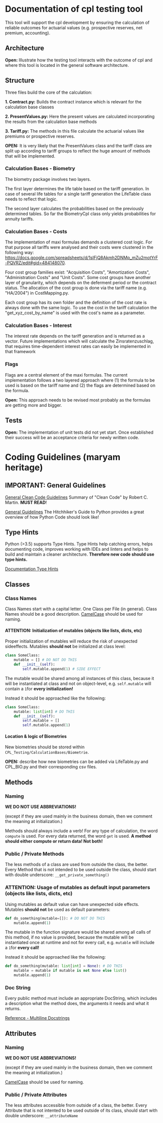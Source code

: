 # Documentation of cpl testing tool
This tool will support the cpl development by ensuring the calculation 
of reliable outcomes for actuarial values (e.g. prospective reserves, net premium, accounting).

## Architecture

__Open:__ Illustrate how the testing tool interacts with the outcome of cpl and where this tool is located in the 
general software architecture. 

## Structure

Three files build the core of the calculation:

__1. Contract.py:__ Builds the contract instance which is relevant for the calculation base classes 

__2. PresentValues.py:__ Here the present values are calculated incorporating the results from the 
calculation base methods

__3. Tariff.py:__ The methods in this file calculate the actuarial values like premiums or prospective reserves.

__OPEN:__ It is very likely that the PresentValues class and the tariff class are split up according to tariff groups
to reflect the huge amount of methods that will be implemented.

### Calculation Bases - Biometry

The biometry package involves two layers. 

The first layer determines the life table based on the tariff generation.
In case of several life tables for a single tariff generation the LifeTable class needs to reflect that logic.

The second layer calculates the probabilities based on the previously determined tables. 
So far the BiometryCpl class only yields probabilities for annuity tariffs.

### Calculation Bases - Costs

The implementation of maxi formulas demands a clustered cost logic. For that purpose all tariffs were analysed and their
costs were clustered in the following way: https://docs.google.com/spreadsheets/d/1sIFjQ8Akmh2DNMp_mZu2motYrF-PQVRZ/edit#gid=484148070.

Four cost group families exist: "Acquisition Costs", "Amortization Costs", "Administration Costs" and 
"Unit Costs". Some cost groups have another layer of granularity, which depends on the deferment period or the contract 
status. The allocation of the cost group is done via the tariff name (e.g. "HA/2004") in CostMapping.py.

Each cost group has its own folder and the definition of the cost rate is always done with the same logic.
To use the cost in the tariff calculation the "get_xyz_cost_by_name" is used with the cost's name as a parameter.

### Calculation Bases - Interest

The interest rate depends on the tariff generation and is returned as a vector. Future implementations which will 
calculate the Zinsratenzuschlag, that requires time-dependent interest rates can easily be implemented in that
framework

### Flags

Flags are a central element of the maxi formulas. The current implementation follows a two layered approach where (1) 
the formula to be used is based on the tariff name and (2) the flags are determined based on the formula. 

__Open:__ This approach needs to be revised most probably as the formulas are getting more and bigger. 

## Tests

__Open:__
The implementation of unit tests did not yet start. Once established their success will be an acceptance criteria for 
newly written code.

# Coding Guidelines (maryam heritage)
## IMPORTANT: General Guidelines
[General Clean Code Guidelines](https://cheatography.com/costemaxime/cheat-sheets/summary-of-clean-code-by-robert-c-martin/pdf/)
Summary of "Clean Code" by Robert C. Martin. __MUST READ__!

[General Guidelines](https://docs.python-guide.org/writing/style/)
The Hitchhiker's Guide to Python provides a great overview of how Python Code should look like!

## Type Hints
Python (>3.5) supports Type Hints. Type Hints help catching errors, helps documenting code, improves working with IDEs and linters and helps to build and maintain a cleaner architecture.
__Therefore new code should use type hints.__

[Documentation Type Hints](https://docs.python.org/3/library/typing.html)
## Classes
### Class Names
Class Names start with a capital letter. One Class per File (in general). Class Names should be a good description. 
[CamelCase](https://techterms.com/definition/camelcase) should be used for naming.

#### ATTENTION: Initialization of mutables (objects like lists, dicts, etc)
Proper initialization of mutables will reduce the risk of unexpected sideeffects. Mutables __should not__ be initialized at class level:
````python
class SomeClass:
    mutable = [] # DO NOT DO THIS
    def __init__(self):
        self.mutable.append(1) # SIDE EFFECT
````
The mutable would be shared among all instances of this class, because it will be instantiated at class and not on object-level, e.g. `self.mutable` will contain a `1`for __every initialization!__

Instead it should be approached like the following:
````python
class SomeClass:
    mutable: list[int] # DO THIS
    def __init__(self):
        self.mutable = []
        self.mutable.append(1)
````

#### Location & logic of Biometries
New biometries should be stored within `CPL_Testing/CalculationBases/Biometrie`. 

__OPEN:__ describe how new biometries can be added via LifeTable.py and CPL_BIO.py and their corresponding csv files. 

## Methods
### Naming
__WE DO NOT USE ABBREVIATIONS!__

(except if they are used mainly in the business domain, then we comment the meaning at initialization.)

Methods should always include a verb! 
For any type of calculation, the word ``compute`` is used. For every data returned, the word ``get`` is used.
__A method should either compute or return data! Not both!__

### Public / Private Methods
The less methods of a class are used from outside the class, the better. Every Method that is not intended to be used outside the class, should start with
double underscore: ``__get_private_something()``

### ATTENTION: Usage of mutables as default input parameters (objects like lists, dicts, etc)
Using mutables as default value can have unexpected side effects. Mutables __should not__ be used as default parameters:
````python
def do_something(mutable=[]): # DO NOT DO THIS
    mutable.append(1)
````
The mutable in the function signature would be shared among all calls of this method, if no value is provided, because the mutable will be instantiated once at runtime and not for every call, e.g. `mutable` will include a `1`for __every call!__

Instead it should be approached like the following:
````python
def do_something(mutable: list[int] = None): # DO THIS
    mutable = mutable if mutable is not None else list()
    mutable.append(1)
````
### Doc String
Every public method must include an appropriate DocString, which includes a description what the method does, the arguments it needs and what it returns.

[Reference - Multiline Docstrings](https://www.geeksforgeeks.org/python-docstrings/)
## Attributes
### Naming
__WE DO NOT USE ABBREVIATIONS!__

(except if they are used mainly in the business domain, then we comment the meaning at initialization.)

[CamelCase](https://techterms.com/definition/camelcase) should be used for naming.

### Public / Private Attributes
The less attributes accessible from outside of a class, the better. Every Attribute that is not intented to be used
outside of its class, should start with double underscore:
``__attributeName``
